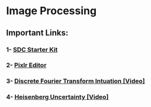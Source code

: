# Image Processing

## Important Links:
### 1- [SDC Starter Kit](https://github.com/udacity/CarND-Term1-Starter-Kit)
### 2- [Pixlr Editor](https://pixlr.com/editor/)
### 3- [Discrete Fourier Transform Intuation \[Video\]](https://youtu.be/spUNpyF58BY)
### 4- [Heisenberg Uncertainty \[Video\]](https://youtu.be/jrV2PNsJVXY)
